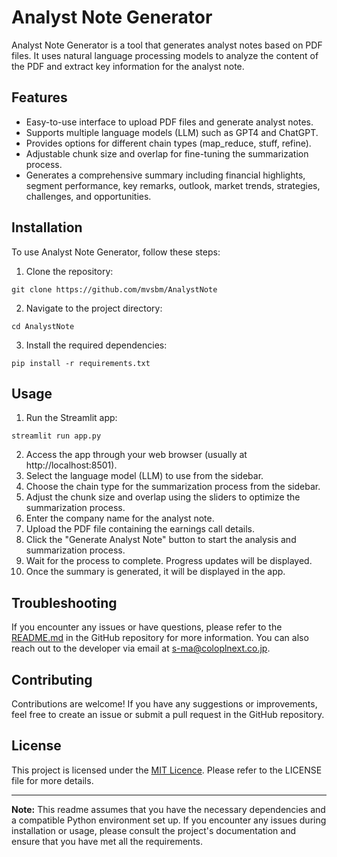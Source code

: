 # Analyst Note Generator

  Analyst Note Generator is a tool that generates analyst notes based on PDF files. It uses natural language processing models to analyze the content of the PDF and extract key information for the analyst note.

## Features

- Easy-to-use interface to upload PDF files and generate analyst notes.
- Supports multiple language models (LLM) such as GPT4 and ChatGPT.
- Provides options for different chain types (map_reduce, stuff, refine).
- Adjustable chunk size and overlap for fine-tuning the summarization process.
- Generates a comprehensive summary including financial highlights, segment performance, key remarks, outlook, market trends, strategies, challenges, and opportunities.

## Installation

To use Analyst Note Generator, follow these steps:

1. Clone the repository:

```shell
git clone https://github.com/mvsbm/AnalystNote
```

2. Navigate to the project directory:

```shell
cd AnalystNote
```

3. Install the required dependencies:

```shell
pip install -r requirements.txt
```

## Usage

1. Run the Streamlit app:

```shell
streamlit run app.py
```

2. Access the app through your web browser (usually at http://localhost:8501).
3. Select the language model (LLM) to use from the sidebar.
4. Choose the chain type for the summarization process from the sidebar.
5. Adjust the chunk size and overlap using the sliders to optimize the summarization process.
6. Enter the company name for the analyst note.
7. Upload the PDF file containing the earnings call details.
8. Click the "Generate Analyst Note" button to start the analysis and summarization process.
9. Wait for the process to complete. Progress updates will be displayed.
10. Once the summary is generated, it will be displayed in the app.

## Troubleshooting

If you encounter any issues or have questions, please refer to the [README.md](https://github.com/mvsbm/AnalystNote) in the GitHub repository for more information. You can also reach out to the developer via email at s-ma@coloplnext.co.jp.

## Contributing

Contributions are welcome! If you have any suggestions or improvements, feel free to create an issue or submit a pull request in the GitHub repository.

## License

This project is licensed under the [MIT Licence](https://opensource.org/licenses/mit). Please refer to the LICENSE file for more details.

---

**Note:** This readme assumes that you have the necessary dependencies and a compatible Python environment set up. If you encounter any issues during installation or usage, please consult the project's documentation and ensure that you have met all the requirements.
```
```
